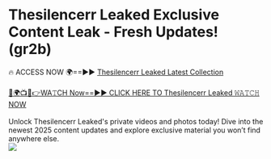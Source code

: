 # Thesilencerr Leaked Exclusive Content Leak - Fresh Updates! (gr2b)

🔥 ACCESS NOW 🌍==►► <a href="https://tinyurl.com/kvy9nzfs" rel="nofollow">Thesilencerr Leaked Latest Collection</a>
<br><br>
[🔴🌍📺📱👉WA𝚃CH Now==►► CLICK HERE TO Thesilencerr Leaked 𝚆𝙰𝚃𝙲𝙷 NOW](https://tinyurl.com/kvy9nzfs)
<br><br>
Unlock Thesilencerr Leaked's private videos and photos today! Dive into the newest 2025 content updates and explore exclusive material you won’t find anywhere else.
<br>
<a href="https://tinyurl.com/kvy9nzfs" rel="nofollow" data-target="animated-image.originalLink"><img src="https://camo.githubusercontent.com/8a4f000d20f83aca3bf7ec5f350d767afa0574a8a352519fd8cfa583a6f93a33/68747470733a2f2f692e696d6775722e636f6d2f644a486b345a712e676966" data-canonical-src="https://i.imgur.com/dJHk4Zq.gif" style="max-width: 100%; display: inline-block;" data-target="animated-image.originalImage"></a>
<br>
